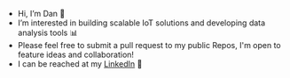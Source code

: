 -  Hi, I’m Dan 👋
-  I’m interested in building scalable IoT solutions and developing data analysis tools 📊
-  Please feel free to submit a pull request to my public Repos, I'm open to feature ideas and collaboration!
-  I can be reached at my [LinkedIn](https://www.linkedin.com/in/dan-reid-b55268118/) 🤝

<!---
danreid44/danreid44 is a ✨ special ✨ repository because its `README.md` (this file) appears on your GitHub profile.
You can click the Preview link to take a look at your changes.
--->
